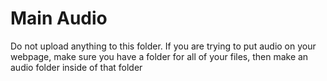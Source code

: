 # Main Audio
Do not upload anything to this folder. If you are trying to put audio on your webpage, make sure you have a folder for all of your files, then make an audio folder inside of that folder
